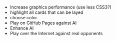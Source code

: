 * Increase graphics performance (use less CSS3?)
* highlight all cards that can be layed
* choose color
* Play on GitHub Pages against AI
* Enhance AI
* Play over the Internet against real opponents
